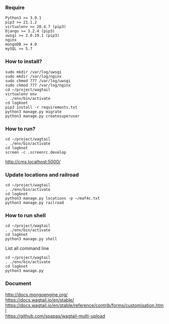 ### Require

```
Python3 >= 3.9.1
pip3 >= 21.1.2
virtualenv >= 20.4.7 (pip3)
Django >= 3.2.4 (pip3)
uwsgi >= 2.0.19.1 (pip3)
nginx
mongoDB >= 4.0
mySQL >= 5.7
```


### How to install?

```
sudo mkdir /var/log/uwsgi
sudo mkdir /var/log/nginx
sudo chmod 777 /var/log/uwsgi
sudo chmod 777 /var/log/nginx
cd ~/project/wagtail
virtualenv env
. ./env/bin/activate
cd logknot
pip3 install -r requirements.txt
python3 manage.py migrate
python3 manage.py createsuperuser
```



### How to run?

```
cd ~/project/wagtail
. ./env/bin/activate
cd logknot
screen -c .screenrc.develop
````
http://cms.localhost:5000/


### Update locations and railroad

```
cd ~/project/wagtail
. ./env/bin/activate
cd logknot
python3 manage.py locations -p ~/maf4c.txt
python3 manage.py railroad

```



### How to run shell

```
cd ~/project/wagtail
. ./env/bin/activate
cd logknot
python3 manage.py shell

```

List all command line
```
cd ~/project/wagtail
. ./env/bin/activate
cd logknot
python3 manage.py

```



### Document
http://docs.mongoengine.org/ <br>
https://docs.wagtail.io/en/stable/ <br>
https://docs.wagtail.io/en/stable/reference/contrib/forms/customisation.html <br>
https://github.com/spapas/wagtail-multi-upload <br>
